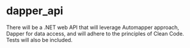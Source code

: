 # dapper_api
There will be a .NET web API that will leverage Automapper approach, Dapper for data access, and will adhere to the principles of Clean Code. Tests will also be included.
